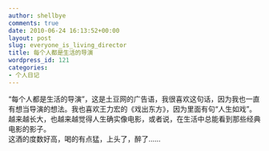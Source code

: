 ```yaml
---
author: shellbye
comments: true
date: 2010-06-24 16:13:52+00:00
layout: post
slug: everyone_is_living_director
title: 每个人都是生活的导演
wordpress_id: 121
categories:
- 个人日记
---
```


“每个人都是生活的导演”，这是土豆网的广告语，我很喜欢这句话，因为我也一直有想当导演的想法。我也喜欢王力宏的《戏出东方》，因为里面有句“人生如戏”。越来越长大，也越来越觉得人生确实像电影，或者说，在生活中总能看到那些经典电影的影子。  
这酒的度数好高，喝的有点猛，上头了，醉了……
